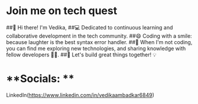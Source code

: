 # **Join me on tech quest** 
##👋 Hi there! I'm Vedika,
##💻 Dedicated to continuous learning and collaborative development in the tech community.
##😄 Coding with a smile: because laughter is the best syntax error handler. 
##🚀 When I'm not coding, you can find me exploring new technologies, and sharing knowledge with fellow developers 👩‍💻.
##💪 Let's build great things together! 💡

# **Socials: **
LinkedIn(https://www.linkedin.com/in/vedikaambadkar6849)


